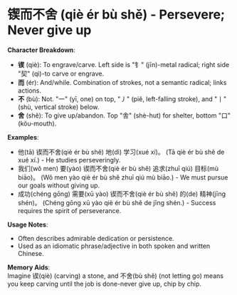 # **锲而不舍 (qiè ér bù shě) - Persevere; Never give up**

**Character Breakdown**:  
- **锲** (qiè): To engrave/carve. Left side is "钅" (jīn)-metal radical; right side "契" (qì)-to carve or engrave.  
- **而** (ér): And/while. Combination of strokes, not a semantic radical; links actions.  
- **不** (bù): Not. "一" (yī, one) on top, "丿" (piě, left-falling stroke), and "丨" (shù, vertical stroke) below.  
- **舍** (shě): To give up/abandon. Top "舎" (shè-hut) for shelter, bottom "口" (kǒu-mouth).

**Examples**:  
- 他(tā) 锲而不舍(qiè ér bù shě) 地(dì) 学习(xué xí)。 (Tā qiè ér bù shě de xué xí.) - He studies perseveringly.  
- 我们(wǒ men) 要(yào) 锲而不舍(qiè ér bù shě) 追求(zhuī qiú) 目标(mù biāo)。 (Wǒ men yào qiè ér bù shě zhuī qiú mù biāo.) - We must pursue our goals without giving up.  
- 成功(chéng gōng) 需要(xū yào) 锲而不舍(qiè ér bù shě) 的(de) 精神(jīng shén)。 (Chéng gōng xū yào qiè ér bù shě de jīng shén.) - Success requires the spirit of perseverance.

**Usage Notes**:  
- Often describes admirable dedication or persistence.  
- Used as an idiomatic phrase/adjective in both spoken and written Chinese.

**Memory Aids**:  
Imagine 锲(qiè) (carving) a stone, and 不舍(bù shě) (not letting go) means you keep carving until the job is done-never give up, chip by chip.